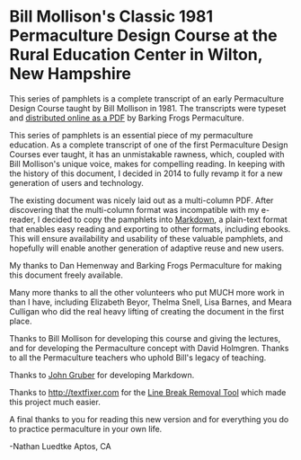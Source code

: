 # Bill Mollison's Classic 1981 Permaculture Design Course at the Rural Education Center in Wilton, New Hampshire

This series of pamphlets is a complete transcript of an early Permaculture Design Course taught by Bill Mollison in 1981. The transcripts were typeset and [distributed online as a PDF](http://www.barkingfrogspermaculture.org/PDC_ALL.pdf) by Barking Frogs Permaculture. 




This series of pamphlets is an essential piece of my permaculture education. As a complete transcript of one of the first Permaculture Design Courses ever taught, it has an unmistakable rawness, which, coupled with Bill Mollison's unique voice, makes for compelling reading. In keeping with the history of this document, I decided in 2014 to fully revamp it for a new generation of users and technology.

The existing document was nicely laid out as a multi-column PDF. After discovering that the multi-column format was incompatible with my e-reader, I decided to copy the pamphlets into [Markdown](http://daringfireball.net/projects/markdown), a plain-text format that enables easy reading and exporting to other formats, including ebooks. This will ensure availability and usability of these valuable pamphlets, and hopefully will enable another generation of adaptive reuse and new users.

My thanks to Dan Hemenway and Barking Frogs Permaculture for making this document freely available. 

Many more thanks to all the other volunteers who put MUCH more work in than I have, including Elizabeth Beyor, Thelma Snell, Lisa Barnes, and Meara Culligan who did the real heavy lifting of creating the document in the first place.

Thanks to Bill Mollison for developing this course and giving the lectures, and for developing the Permaculture concept with David Holmgren. Thanks to all the Permaculture teachers who uphold Bill's legacy of teaching.

Thanks to [John Gruber](http://daringfireball.net/) for developing Markdown.

Thanks to <http://textfixer.com> for the [Line Break Removal Tool](http://www.textfixer.com/tools/remove-line-breaks.php) which made this project much easier.

A final thanks to you for reading this new version and for everything you do to practice permaculture in your own life.

-Nathan Luedtke 
Aptos, CA
